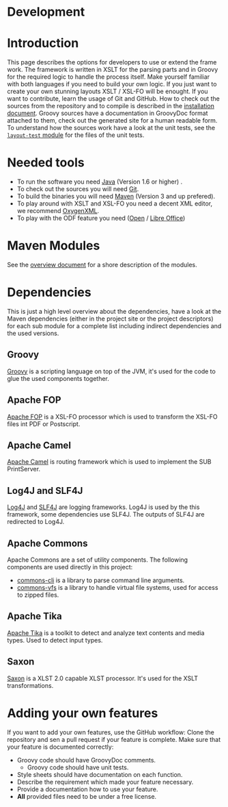 Development
===========

# Introduction
This page describes the options for developers to use or extend the frame work. The framework is written in XSLT for the parsing parts and in Groovy for the required logic to handle the process itself. Make yourself familiar with both languages if you need to build your own logic. If you just want to create your own stunning layouts XSLT / XSL-FO will be enought. If you want to contribute, learn the usage of Git and GitHub. How to check out the sources from the repository and to compile is described in the [installation document](./installation.html). Groovy sources have a documentation in GroovyDoc format attached to them, check out the generated site for a human readable form. To understand how the sources work have a look at the unit tests, see the [`layout-test` module](./layout-test/) for the files of the unit tests.

# Needed tools

* To run the software you need [Java](http://java.com/en/) (Version 1.6 or higher) .
* To check out the sources you will need [Git](http://git-scm.com/).
* To build the binaries you will need [Maven](http://maven.apache.org/) (Version 3 and up prefered).
* To play around with XSLT and XSL-FO you need a decent XML editor, we recommend [OxygenXML](http://oxygenxml.com/).
* To play with the ODF feature you need ([Open](https://www.openoffice.org/) / [Libre Office](http://www.libreoffice.org/))

# Maven Modules
See the [overview document](./overview.html) for a shore description of the modules. 

# Dependencies
This is just a high level overview about the dependencies, have a look at the Maven dependencies (either in the project site or the project descriptors) for each sub module for a complete list including indirect dependencies and the used versions.

## Groovy
[Groovy](http://groovy.codehaus.org/) is a scripting language on top of the JVM, it's used for the code to glue the used components together.

## Apache FOP
[Apache FOP](http://xmlgraphics.apache.org/fop/) is a XSL-FO processor which is used to transform the XSL-FO files int PDF or Postscript.

## Apache Camel
[Apache Camel](http://camel.apache.org/) is routing framework which is used to implement the SUB PrintServer.

## Log4J and SLF4J
[Log4J](http://logging.apache.org/log4j/1.2/) and [SLF4J](http://www.slf4j.org/) are logging frameworks. Log4J is used by the this framework, some dependencies use SLF4J. The outputs of SLF4J are redirected to Log4J.

## Apache Commons
Apache Commons are a set of utility components. The following components are used directly in this project:

* [commons-cli](http://commons.apache.org/cli/) is a library to parse command line arguments.
* [commons-vfs](http://commons.apache.org/vfs/) is a library to handle virtual file systems, used for access to zipped files.

## Apache Tika
[Apache Tika](http://tika.apache.org/) is a toolkit to detect and analyze text contents and media types. Used to detect input types.

## Saxon
[Saxon](http://saxon.sourceforge.net/) is a XLST 2.0 capable XLST processor. It's used for the XSLT transformations.

# Adding your own features
If you want to add your own features, use the GitHub workflow: Clone the repository and sen a pull request if your feature is complete. Make sure that your feature is documented correctly:

* Groovy code should have GroovyDoc comments.
  * Groovy code should have unit tests.
* Style sheets should have documentation on each function.
* Describe the requirement which made your feature necessary.
* Provide a documentation how to use your feature.
* **All** provided files need to be under a free license.
